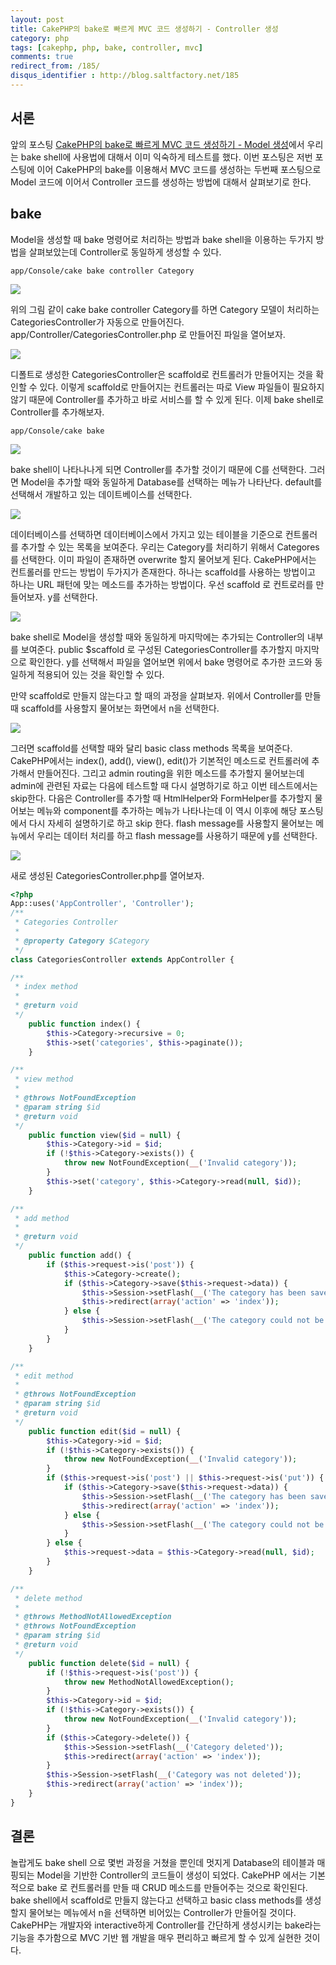 ```yaml
---
layout: post
title: CakePHP의 bake로 빠르게 MVC 코드 생성하기 - Controller 생성
category: php
tags: [cakephp, php, bake, controller, mvc]
comments: true
redirect_from: /185/
disqus_identifier : http://blog.saltfactory.net/185
---
```


## 서론

앞의 포스팅 [CakePHP의 bake로 빠르게 MVC 코드 생성하기 - Model 생성](http://blog.saltfactory.net/183)에서 우리는 bake shell에 사용법에 대해서 이미 익숙하게 테스트를 했다. 이번 포스팅은 저번 포스팅에 이어 CakePHP의 bake를 이용해서 MVC 코드를 생성하는 두번째 포스팅으로 Model 코드에 이어서 Controller 코드를 생성하는 방법에 대해서 살펴보기로 한다.

<!--more-->


## bake

Model을 생성할 때 bake 명령어로 처리하는 방법과 bake shell을 이용하는 두가지 방법을 살펴보았는데 Controller로 동일하게 생성할 수 있다.

```
app/Console/cake bake controller Category
```

![](https://hbn-blog-assets.s3.ap-northeast-2.amazonaws.com/e02f2b17-3e87-4eba-8c18-86a29c47675f)

위의 그림 같이 cake bake controller Category를 하면 Category 모델이 처리하는 CategoriesController가 자동으로 만들어진다. app/Controller/CategoriesController.php 로 만들어진 파일을 열어보자.

![](https://hbn-blog-assets.s3.ap-northeast-2.amazonaws.com/e4ea88d6-c5cf-4f50-b8a4-e4afc3c31878)

디폴트로 생성한 CategoriesController은 scaffold로 컨트롤러가 만들어지는 것을 확인할 수 있다. 이렇게 scaffold로 만들어지는 컨트롤러는 따로 View 파일들이 필요하지 않기 때문에 Controller를 추가하고 바로 서비스를 할 수 있게 된다. 이제 bake shell로 Controller를 추가해보자.

```
app/Console/cake bake
```

![](https://hbn-blog-assets.s3.ap-northeast-2.amazonaws.com/640f4fb2-aaee-4224-afad-c8000756404d)

bake shell이 나타나나게 되면 Controller를 추가할 것이기 때문에 C를 선택한다. 그러면 Model을 추가할 때와 동일하게 Database를 선택하는 메뉴가 나타난다. default를 선택해서 개발하고 있는 데이트베이스를 선택한다.


![](https://hbn-blog-assets.s3.ap-northeast-2.amazonaws.com/bfb0038d-f540-4be8-a0fd-4a4ce5b520b4)

데이터베이스를 선택하면 데이터베이스에서 가지고 있는 테이블을 기준으로 컨트롤러를 추가할 수 있는 목록을 보여준다. 우리는 Category를 처리하기 위해서 Categores를 선택한다. 이미 파일이 존재하면 overwrite 할지 물어보게 된다.
CakePHP에서는 컨트롤러를 만드는 방법이 두가지가 존재한다. 하나는 scaffold를 사용하는 방법이고 하나는 URL 패턴에 맞는 메소드를 추가하는 방법이다. 우선 scaffold 로 컨트로러를 만들어보자. y를 선택한다.

![](https://hbn-blog-assets.s3.ap-northeast-2.amazonaws.com/865cc9bd-9728-4d44-96e9-6e047a7a8c50)

bake shell로 Model을 생성할 때와 동일하게 마지막에는 추가되는 Controller의 내부를 보여준다. public $scaffold 로 구성된 CategoriesController를 추가할지 마지막으로 확인한다. y를 선택해서 파일을 열어보면 위에서 bake 명령어로 추가한 코드와 동일하게 적용되어 있는 것을 확인할 수 있다.

만약 scaffold로 만들지 않는다고 할 때의 과정을 살펴보자. 위에서 Controller를 만들 때 scaffold를 사용할지 물어보는 화면에서 n을 선택한다.

![](https://hbn-blog-assets.s3.ap-northeast-2.amazonaws.com/06e31a60-afbb-482a-bd12-753117556e00)

그러면 scaffold를 선택할 때와 달리 basic class methods 목록을 보여준다. CakePHP에서는 index(), add(), view(), edit()가 기본적인 메소드로 컨트롤러에 추가해서 만들어진다. 그리고 admin routing을 위한 메소드를 추가할지 물어보는데 admin에 관련된 자료는 다음에 테스트할 때 다시 설명하기로 하고 이번 테스트에서는 skip한다. 다음은 Controller를 추가할 때 HtmlHelper와 FormHelper를 추가할지 물어보는 메뉴와 component를 추가하는 메뉴가 나타나는데 이 역시 이후에 해당 포스팅에서 다시 자세히 설명하기로 하고 skip 한다. flash message를 사용할지 물어보는 메뉴에서 우리는 데이터 처리를 하고 flash message를 사용하기 때문에 y를 선택한다.

![](https://hbn-blog-assets.s3.ap-northeast-2.amazonaws.com/eeca370e-497f-42c4-8900-3f7950ece1f6)

새로 생성된 CategoriesController.php를 열어보자.

```php
<?php
App::uses('AppController', 'Controller');
/**
 * Categories Controller
 *
 * @property Category $Category
 */
class CategoriesController extends AppController {

/**
 * index method
 *
 * @return void
 */
	public function index() {
		$this->Category->recursive = 0;
		$this->set('categories', $this->paginate());
	}

/**
 * view method
 *
 * @throws NotFoundException
 * @param string $id
 * @return void
 */
	public function view($id = null) {
		$this->Category->id = $id;
		if (!$this->Category->exists()) {
			throw new NotFoundException(__('Invalid category'));
		}
		$this->set('category', $this->Category->read(null, $id));
	}

/**
 * add method
 *
 * @return void
 */
	public function add() {
		if ($this->request->is('post')) {
			$this->Category->create();
			if ($this->Category->save($this->request->data)) {
				$this->Session->setFlash(__('The category has been saved'));
				$this->redirect(array('action' => 'index'));
			} else {
				$this->Session->setFlash(__('The category could not be saved. Please, try again.'));
			}
		}
	}

/**
 * edit method
 *
 * @throws NotFoundException
 * @param string $id
 * @return void
 */
	public function edit($id = null) {
		$this->Category->id = $id;
		if (!$this->Category->exists()) {
			throw new NotFoundException(__('Invalid category'));
		}
		if ($this->request->is('post') || $this->request->is('put')) {
			if ($this->Category->save($this->request->data)) {
				$this->Session->setFlash(__('The category has been saved'));
				$this->redirect(array('action' => 'index'));
			} else {
				$this->Session->setFlash(__('The category could not be saved. Please, try again.'));
			}
		} else {
			$this->request->data = $this->Category->read(null, $id);
		}
	}

/**
 * delete method
 *
 * @throws MethodNotAllowedException
 * @throws NotFoundException
 * @param string $id
 * @return void
 */
	public function delete($id = null) {
		if (!$this->request->is('post')) {
			throw new MethodNotAllowedException();
		}
		$this->Category->id = $id;
		if (!$this->Category->exists()) {
			throw new NotFoundException(__('Invalid category'));
		}
		if ($this->Category->delete()) {
			$this->Session->setFlash(__('Category deleted'));
			$this->redirect(array('action' => 'index'));
		}
		$this->Session->setFlash(__('Category was not deleted'));
		$this->redirect(array('action' => 'index'));
	}
}
```

## 결론

놀랍게도 bake shell 으로 몇번 과정을 거쳤을 뿐인데 멋지게 Database의 테이블과 매핑되는 Model을 기반한 Controller의 코드들이 생성이 되었다. CakePHP 에서는 기본적으로 bake 로 컨트롤러를 만들 때 CRUD 메소드를 만들어주는 것으로 확인된다. bake shell에서 scaffold로 만들지 않는다고 선택하고 basic class methods를 생성할지 물어보는 메뉴에서 n을 선택하면 비어있는 Controller가 만들어질 것이다. CakePHP는 개발자와 interactive하게 Controller를 간단하게 생성시키는 bake라는 기능을 추가함으로 MVC 기반 웹 개발을 매우 편리하고 빠르게 할 수 있게 실현한 것이다.


